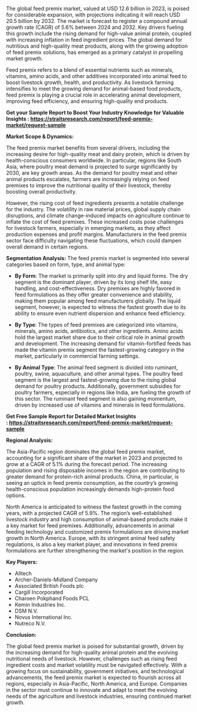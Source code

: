 <p>The global feed premix market, valued at USD 12.6 billion in 2023, is poised for considerable expansion, with projections indicating it will reach USD 20.5 billion by 2032. The market is forecast to register a compound annual growth rate (CAGR) of 5.6% between 2024 and 2032. Key drivers fueling this growth include the rising demand for high-value animal protein, coupled with increasing inflation in feed ingredient prices. The global demand for nutritious and high-quality meat products, along with the growing adoption of feed premix solutions, has emerged as a primary catalyst in propelling market growth.</p>
<p>Feed premix refers to a blend of essential nutrients such as minerals, vitamins, amino acids, and other additives incorporated into animal feed to boost livestock growth, health, and productivity. As livestock farming intensifies to meet the growing demand for animal-based food products, feed premix is playing a crucial role in accelerating animal development, improving feed efficiency, and ensuring high-quality end products.</p>
<p><strong>Get your Sample Report to Boost Your Industry Knowledge for Valuable Insights :&nbsp;<a href="https://straitsresearch.com/report/feed-premix-market/request-sample">https://straitsresearch.com/report/feed-premix-market/request-sample</a>&nbsp;</strong></p>
<p><strong>Market Scope &amp; Dynamics:</strong></p>
<p>The feed premix market benefits from several drivers, including the increasing desire for high-quality meat and dairy protein, which is driven by health-conscious consumers worldwide. In particular, regions like South Asia, where poultry meat demand is projected to surge significantly by 2030, are key growth areas. As the demand for poultry meat and other animal products escalates, farmers are increasingly relying on feed premixes to improve the nutritional quality of their livestock, thereby boosting overall productivity.</p>
<p>However, the rising cost of feed ingredients presents a notable challenge for the industry. The volatility in raw material prices, global supply chain disruptions, and climate change-induced impacts on agriculture continue to inflate the cost of feed premixes. These increased costs pose challenges for livestock farmers, especially in emerging markets, as they affect production expenses and profit margins. Manufacturers in the feed premix sector face difficulty navigating these fluctuations, which could dampen overall demand in certain regions.</p>
<p><strong>Segmentation Analysis:</strong> The feed premix market is segmented into several categories based on form, type, and animal type:</p>
<ul>
<li>
<p><strong>By Form</strong>: The market is primarily split into dry and liquid forms. The dry segment is the dominant player, driven by its long shelf life, easy handling, and cost-effectiveness. Dry premixes are highly favored in feed formulations as they offer greater convenience and stability, making them popular among feed manufacturers globally. The liquid segment, however, is expected to witness the fastest growth due to its ability to ensure even nutrient dispersion and enhance feed efficiency.</p>
</li>
<li>
<p><strong>By Type</strong>: The types of feed premixes are categorized into vitamins, minerals, amino acids, antibiotics, and other ingredients. Amino acids hold the largest market share due to their critical role in animal growth and development. The increasing demand for vitamin-fortified feeds has made the vitamin premix segment the fastest-growing category in the market, particularly in commercial farming settings.</p>
</li>
<li>
<p><strong>By Animal Type</strong>: The animal feed segment is divided into ruminant, poultry, swine, aquaculture, and other animal types. The poultry feed segment is the largest and fastest-growing due to the rising global demand for poultry products. Additionally, government subsidies for poultry farmers, especially in regions like India, are fueling the growth of this sector. The ruminant feed segment is also gaining momentum, driven by increased use of vitamins and minerals in feed formulations.</p>
</li>
</ul>
<p><strong>Get Free Sample Report for Detailed Market Insights :&nbsp;<a href="https://straitsresearch.com/report/feed-premix-market/request-sample">https://straitsresearch.com/report/feed-premix-market/request-sample</a>&nbsp;</strong></p>
<p><strong>Regional Analysis:</strong></p>
<p>The Asia-Pacific region dominates the global feed premix market, accounting for a significant share of the market in 2023 and projected to grow at a CAGR of 5.1% during the forecast period. The increasing population and rising disposable incomes in the region are contributing to greater demand for protein-rich animal products. China, in particular, is seeing an uptick in feed premix consumption, as the country&rsquo;s growing health-conscious population increasingly demands high-protein food options.</p>
<p>North America is anticipated to witness the fastest growth in the coming years, with a projected CAGR of 5.9%. The region&rsquo;s well-established livestock industry and high consumption of animal-based products make it a key market for feed premixes. Additionally, advancements in animal feeding technology and customized premix formulations are driving market growth in North America. Europe, with its stringent animal feed safety regulations, is also a key market player, and innovations in feed premix formulations are further strengthening the market's position in the region.</p>
<p><strong>Key Players:</strong>&nbsp;</p>
<ul>
<li>Alltech</li>
<li>Archer-Daniels-Midland Company</li>
<li>Associated British Foods plc</li>
<li>Cargill Incorporated</li>
<li>Charoen Pokphand Foods PCL</li>
<li>Kemin Industries Inc.</li>
<li>DSM N.V.</li>
<li>Novus International Inc.</li>
<li>Nutreco N.V.</li>
</ul>
<p><strong>Conclusion:</strong></p>
<p>The global feed premix market is poised for substantial growth, driven by the increasing demand for high-quality animal protein and the evolving nutritional needs of livestock. However, challenges such as rising feed ingredient costs and market volatility must be navigated effectively. With a growing focus on sustainability, government initiatives, and technological advancements, the feed premix market is expected to flourish across all regions, especially in Asia-Pacific, North America, and Europe. Companies in the sector must continue to innovate and adapt to meet the evolving needs of the agriculture and livestock industries, ensuring continued market growth.</p>
